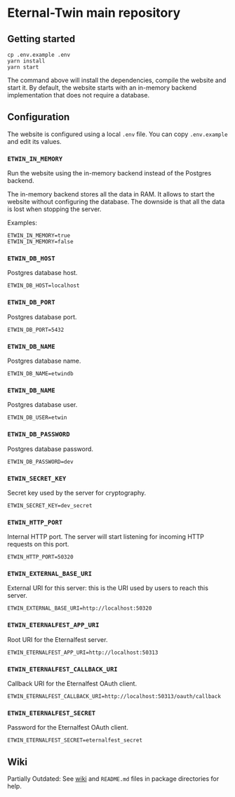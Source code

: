 # Eternal-Twin main repository

## Getting started

```
cp .env.example .env
yarn install
yarn start
```

The command above will install the dependencies, compile the website and start it.
By default, the website starts with an in-memory backend implementation that does not require a database.

## Configuration

The website is configured using a local `.env` file. You can copy `.env.example` and edit its values.

### `ETWIN_IN_MEMORY`

Run the website using the in-memory backend instead of the Postgres backend.

The in-memory backend stores all the data in RAM. It allows to start the website without configuring the database. The downside is that all the data is lost when stopping the server.

Examples:

```
ETWIN_IN_MEMORY=true
ETWIN_IN_MEMORY=false
```

### `ETWIN_DB_HOST`

Postgres database host.

```
ETWIN_DB_HOST=localhost
```

### `ETWIN_DB_PORT`

Postgres database port.

```
ETWIN_DB_PORT=5432
```

### `ETWIN_DB_NAME`

Postgres database name.

```
ETWIN_DB_NAME=etwindb
```

### `ETWIN_DB_NAME`

Postgres database user.

```
ETWIN_DB_USER=etwin
```

### `ETWIN_DB_PASSWORD`

Postgres database password.

```
ETWIN_DB_PASSWORD=dev
```

### `ETWIN_SECRET_KEY`

Secret key used by the server for cryptography.

```
ETWIN_SECRET_KEY=dev_secret
```

### `ETWIN_HTTP_PORT`

Internal HTTP port. The server will start listening for incoming HTTP requests on this port.

```
ETWIN_HTTP_PORT=50320
```

### `ETWIN_EXTERNAL_BASE_URI`

External URI for this server: this is the URI used by users to reach this server.

```
ETWIN_EXTERNAL_BASE_URI=http://localhost:50320
```

### `ETWIN_ETERNALFEST_APP_URI`

Root URI for the Eternalfest server.

```
ETWIN_ETERNALFEST_APP_URI=http://localhost:50313
```

### `ETWIN_ETERNALFEST_CALLBACK_URI`

Callback URI for the Eternalfest OAuth client.

```
ETWIN_ETERNALFEST_CALLBACK_URI=http://localhost:50313/oauth/callback
```

### `ETWIN_ETERNALFEST_SECRET`

Password for the Eternalfest OAuth client.

```
ETWIN_ETERNALFEST_SECRET=eternalfest_secret
```

## Wiki

Partially Outdated: See [wiki](https://gitlab.com/eternal-twin/etwin/-/wikis/home) and `README.md` files in package directories for help.
